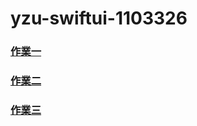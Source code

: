 # yzu-swiftui-1103326
### [作業一](https://github.com/sunnyplaycode/yzu-swiftui-1103326/blob/2e532188337da451f163d25ec79178be6007f374/hw1.md) #
### [作業二](https://github.com/sunnyplaycode/yzu-swiftui-1103326/blob/021eb3a532b4b39340e40b447aa53ed08bb22274/hw2.md) #
### [作業三](https://github.com/sunnyplaycode/yzu-swiftui-1103326/blob/a0ce9939cb1bea34e181f1b72126919cc30e4a53/hw3.md) #

